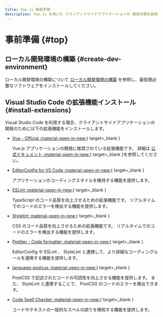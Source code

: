 ```yaml
---
title: Vue.js 開発手順
description: Vue.js を用いた クライアントサイドアプリケーションの 開発手順を説明します。
---
```


# 事前準備 {#top}

## ローカル開発環境の構築 {#create-dev-environment}

ローカル開発環境の構築について [ローカル開発環境の構築](../local-environment/index.md) を参照し、最低限必要なソフトウェアをインストールしてください。

## Visual Studio Code の拡張機能インストール {#install-extensions}

Visual Studio Code を利用する場合、クライアントサイドアプリケーションの開発のために以下の拡張機能をインストールします。

- [Vue - Official :material-open-in-new:](https://marketplace.visualstudio.com/items?itemName=Vue.volar){ target=_blank }

    Vue.js アプリケーションの開発に推奨されている拡張機能です。
    詳細は [公式ドキュメント :material-open-in-new:](https://ja.vuejs.org/guide/scaling-up/tooling#ide-support){ target=_blank }を参照してください。

- [EditorConfig for VS Code :material-open-in-new:](https://marketplace.visualstudio.com/items?itemName=EditorConfig.EditorConfig){ target=_blank }

    アプリケーションのコーディングスタイルを維持する機能を提供します。

- [ESLint :material-open-in-new:](https://marketplace.visualstudio.com/items?itemName=dbaeumer.vscode-eslint){ target=_blank }

    TypeScript のコード品質を向上させるための拡張機能です。
    リアルタイムでのコードのエラーを検出する機能を提供します。

- [Stylelint :material-open-in-new:](https://marketplace.visualstudio.com/items?itemName=stylelint.vscode-stylelint){ target=_blank }

    CSS のコード品質を向上させるための拡張機能です。
    リアルタイムでのコードのエラーを検出する機能を提供します。

- [Prettier - Code formatter :material-open-in-new:](https://marketplace.visualstudio.com/items?itemName=esbenp.prettier-vscode){ target=_blank }

    EditorConfig や ESLint 、 StyleLint と連携して、より詳細なコーディングルールを適用する機能を提供します。

- [language-postcss :material-open-in-new:](https://marketplace.visualstudio.com/items?itemName=cpylua.language-postcss){ target=_blank }

    PostCSS で記述されたコードの可読性を向上させる機能を提供します。
    また、 StyleLint と連携することで、 PostCSS のコードのエラーを検出できます。

- [Code Spell Checker :material-open-in-new:](https://marketplace.visualstudio.com/items?itemName=streetsidesoftware.code-spell-checker){ target=_blank }

    コードやテキストの一般的なスペルの誤りを検知する機能を提供します。

